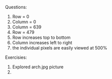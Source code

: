 Questions:

1. Row = 0
2. Column = 0
3. Column = 639
4. Row = 479
5. Row increases top to bottom
6. Column increases left to right
7. the individual pixels are easily viewed at 500%

Exercisies:

1. Explored arch.jpg picture
2. 